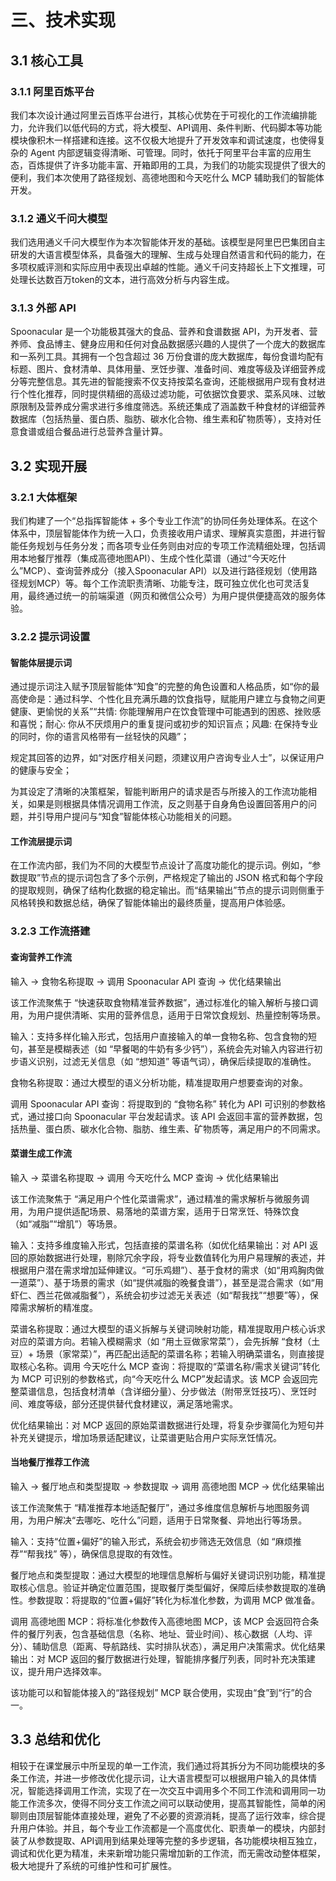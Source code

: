# 三、技术实现

## 3.1 核心工具

### 3.1.1 阿里百炼平台

我们本次设计通过阿里云百炼平台进行，其核心优势在于可视化的工作流编排能力，允许我们以低代码的方式，将大模型、API调用、条件判断、代码脚本等功能模块像积木一样搭建和连接。这不仅极大地提升了开发效率和调试速度，也使得复杂的 Agent 内部逻辑变得清晰、可管理。同时，依托于阿里平台丰富的应用生态，百炼提供了许多功能丰富、开箱即用的工具，为我们的功能实现提供了很大的便利，我们本次使用了路径规划、高德地图和今天吃什么 MCP 辅助我们的智能体开发。

### 3.1.2 通义千问大模型

我们选用通义千问大模型作为本次智能体开发的基础。该模型是阿里巴巴集团自主研发的大语言模型体系，具备强大的理解、生成与处理自然语言和代码的能力，在多项权威评测和实际应用中表现出卓越的性能。通义千问支持超长上下文推理，可处理长达数百万token的文本，进行高效分析与内容生成。

### 3.1.3 外部 API

Spoonacular 是一个功能极其强大的食品、营养和食谱数据 API，为开发者、营养师、食品博主、健身应用和任何对食品数据感兴趣的人提供了一个庞大的数据库和一系列工具。其拥有一个包含超过 36 万份食谱的庞大数据库，每份食谱均配有标题、图片、食材清单、具体用量、烹饪步骤、准备时间、难度等级及详细营养成分等完整信息。其先进的智能搜索不仅支持按菜名查询，还能根据用户现有食材进行个性化推荐，同时提供精细的高级过滤功能，可依据饮食要求、菜系风味、过敏原限制及营养成分需求进行多维度筛选。系统还集成了涵盖数千种食材的详细营养数据库（包括热量、蛋白质、脂肪、碳水化合物、维生素和矿物质等），支持对任意食谱或组合餐品进行总营养含量计算。

## 3.2 实现开展

### 3.2.1 大体框架

我们构建了一个“总指挥智能体 + 多个专业工作流”的协同任务处理体系。在这个体系中，顶层智能体作为统一入口，负责接收用户请求、理解真实意图，并进行智能任务规划与任务分发；而各项专业任务则由对应的专项工作流精细处理，包括调用本地餐厅推荐（集成高德地图API）、生成个性化菜谱（通过“今天吃什么”MCP）、查询营养成分（接入Spoonacular API）以及进行路径规划（使用路径规划MCP）等。每个工作流职责清晰、功能专注，既可独立优化也可灵活复用，最终通过统一的前端渠道（网页和微信公众号）为用户提供便捷高效的服务体验。

### 3.2.2 提示词设置

#### 智能体层提示词

通过提示词注入赋予顶层智能体“知食”的完整的角色设置和人格品质，如“你的最高使命是：通过科学、个性化且充满乐趣的饮食指导，赋能用户建立与食物之间更健康、更愉悦的关系”“共情: 你能理解用户在饮食管理中可能遇到的困惑、挫败感和喜悦；耐心: 你从不厌烦用户的重复提问或初步的知识盲点；风趣: 在保持专业的同时，你的语言风格带有一丝轻快的风趣”；

规定其回答的边界，如“对医疗相关问题，须建议用户咨询专业人士”，以保证用户的健康与安全；

为其设定了清晰的决策框架，智能判断用户的请求是否与所接入的工作流功能相关，如果是则根据具体情况调用工作流，反之则基于自身角色设置回答用户的问题，并引导用户提问与“知食”智能体核心功能相关的问题。

#### 工作流层提示词

在工作流内部，我们为不同的大模型节点设计了高度功能化的提示词。例如，“参数提取”节点的提示词包含了多个示例，严格规定了输出的 JSON 格式和每个字段的提取规则，确保了结构化数据的稳定输出。而“结果输出”节点的提示词则侧重于风格转换和数据总结，确保了智能体输出的最终质量，提高用户体验感。

### 3.2.3 工作流搭建

#### 查询营养工作流

输入 -> 食物名称提取 -> 调用 Spoonacular API 查询 -> 优化结果输出

该工作流聚焦于 “快速获取食物精准营养数据”，通过标准化的输入解析与接口调用，为用户提供清晰、实用的营养信息，适用于日常饮食规划、热量控制等场景。

输入：支持多样化输入形式，包括用户直接输入的单一食物名称、包含食物的短句，甚至是模糊表述（如 “早餐喝的牛奶有多少钙”），系统会先对输入内容进行初步语义识别，过滤无关信息（如 “想知道” 等语气词），确保后续提取的准确性。

食物名称提取：通过大模型的语义分析功能，精准提取用户想要查询的对象。

调用 Spoonacular API 查询：将提取到的 “食物名称” 转化为 API 可识别的参数格式，通过接口向 Spoonacular 平台发起请求。该 API 会返回丰富的营养数据，包括热量、蛋白质、碳水化合物、脂肪、维生素、矿物质等，满足用户的不同需求。



#### 菜谱生成工作流

输入 -> 菜谱名称提取 -> 调用 今天吃什么 MCP 查询 -> 优化结果输出

该工作流聚焦于 “满足用户个性化菜谱需求”，通过精准的需求解析与微服务调用，为用户提供适配场景、易落地的菜谱方案，适用于日常烹饪、特殊饮食（如“减脂”“增肌”）等场景。​

输入：支持多维度输入形式，包括直接的菜谱名称（如优化结果输出：对 API 返回的原始数据进行处理，剔除冗余字段，将专业数值转化为用户易理解的表述，并根据用户潜在需求增加延伸建议。“可乐鸡翅”）、基于食材的需求（如“用鸡胸肉做一道菜”）、基于场景的需求（如“提供减脂的晚餐食谱”），甚至是混合需求（如“用虾仁、西兰花做减脂餐”），系统会初步过滤无关表述（如“帮我找”“想要”等），保障需求解析的精准度。​

菜谱名称提取：通过大模型的语义拆解与关键词映射功能，精准提取用户核心诉求对应的菜谱方向。若输入模糊需求（如 “用土豆做家常菜”），会先拆解 “食材（土豆）+ 场景（家常菜）”，再匹配出适配的菜谱名称；若输入明确菜谱名，则直接提取核心名称。
​
调用 今天吃什么 MCP 查询：将提取的“菜谱名称/需求关键词”转化为 MCP 可识别的参数格式，向“今天吃什么 MCP”发起请求。该 MCP 会返回完整菜谱信息，包括食材清单（含详细分量）、分步做法（附带烹饪技巧）、烹饪时间、难度等级，部分还提供替代食材建议，满足落地需求。​

优化结果输出：对 MCP 返回的原始菜谱数据进行处理，将复杂步骤简化为短句并补充关键提示，增加场景适配建议，让菜谱更贴合用户实际烹饪情况。

#### 当地餐厅推荐工作流

输入 -> 餐厅地点和类型提取 -> 参数提取 -> 调用 高德地图 MCP -> 优化结果输出

该工作流聚焦于 “精准推荐本地适配餐厅”，通过多维度信息解析与地图服务调用，为用户解决“去哪吃、吃什么”问题，适用于日常聚餐、异地出行等场景。​

输入：支持“位置+偏好”的输入形式，系统会初步筛选无效信息（如 “麻烦推荐”“帮我找” 等），确保信息提取的有效性。​

餐厅地点和类型提取：通过大模型的地理信息解析与偏好关键词识别功能，精准提取核心信息。验证并确定位置范围，提取餐厅类型偏好，保障后续参数提取的准确性。
​
参数提取：将提取的“位置+偏好”转化为标准化参数，为调用 MCP 做准备。​

调用 高德地图 MCP：将标准化参数传入高德地图 MCP，该 MCP 会返回符合条件的餐厅列表，包含基础信息（名称、地址、营业时间）、核心数据（人均、评分）、辅助信息（距离、导航路线、实时排队状态），满足用户决策需求。
​
优化结果输出：对 MCP 返回的餐厅数据进行处理，智能排序餐厅列表，同时补充决策建议，提升用户选择效率。

该功能可以和智能体接入的“路径规划” MCP 联合使用，实现由“食”到“行”的合一。

## 3.3 总结和优化

相较于在课堂展示中所呈现的单一工作流，我们通过将其拆分为不同功能模块的多条工作流，并进一步修改优化提示词，让大语言模型可以根据用户输入的具体情况，智能选择调用工作流，实现了在一次交互中调用多个不同工作流和调用同一功能工作流多次，使得不同分支工作流之间可以联动使用，提高其智能性，简单的闲聊则由顶层智能体直接处理，避免了不必要的资源消耗，提高了运行效率，综合提升用户体验。并且，每个专业工作流都是一个高度优化、职责单一的模块，内部封装了从参数提取、API调用到结果处理等完整的多步逻辑，各功能模块相互独立，调试和优化更为精准，未来新增功能只需增加新的工作流，而无需改动整体框架，极大地提升了系统的可维护性和可扩展性。